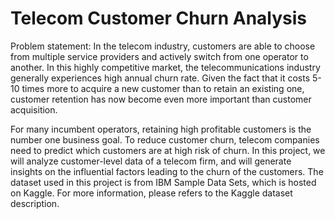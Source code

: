 # Telecom Customer Churn Analysis
Problem statement: In the telecom industry, customers are able to choose from multiple service providers and actively switch from one operator to another. In this highly competitive market, the telecommunications industry generally experiences high annual churn rate. Given the fact that it costs 5-10 times more to acquire a new customer than to retain an existing one, customer retention has now become even more important than customer acquisition.

For many incumbent operators, retaining high profitable customers is the number one business
goal. To reduce customer churn, telecom companies need to predict which customers are at high risk of churn. In this project, we will analyze customer-level data of a telecom firm, and will generate insights on the influential factors leading to the churn of the customers. The dataset used in this project is from IBM Sample Data Sets, which is hosted on Kaggle. For more information, please refers to the Kaggle dataset description.
